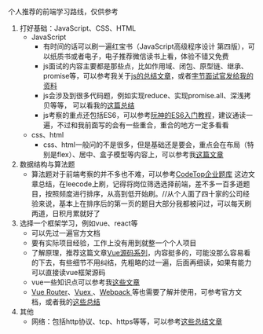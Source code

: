 个人推荐的前端学习路线，仅供参考

1. 打好基础：JavaScript、CSS、HTML
   - JavaScript	
     - 有时间的话可以刷一遍红宝书（JavaScript高级程序设计 第四版），可以纸质书或者电子，电子推荐微信读书上看，体验不错又免费
     - js面试的内容主要都是那些点，比如作用域、闭包、原型链、继承、promise等，可以参考我关于[js的总结文章](https://github.com/trastorGuo/study/blob/master/Javascript.md)，或者[字节面试官发给我的资料](https://bitable.feishu.cn/appcnyvNaWKmawodmwQIlNWJuab?from=logout&table=tbluzRS9nbnoaL4U&view=vewJHSwJVd)
     - js会涉及到很多代码题，例如实现reduce、实现promise.all、深浅拷贝等等， 可以看我的[这篇总结](https://github.com/trastorGuo/study/blob/master/编程题.md)
     - js考察的重点还包括ES6，可以参考[阮神的ES6入门教程](https://es6.ruanyifeng.com/#README)，建议通读一遍，不过和我前面写的会有一些重合，重合的地方一定多看看
   - css、html
     - css、html一般问的不是很多，但是基础还是要会，重点会在布局（特别是flex）、居中、盒子模型等内容上，可以参考我[这篇文章](https://github.com/trastorGuo/study/blob/master/CSS.md)
2. 数据结构与算法题
   - 算法题对于前端考察的并不多也不难，可以参考[CodeTop企业题库](https://codetop.cc/#/home) 这边文章总结，在leecode上刷，记得将岗位筛选选择前端，差不多一百多道题目，按照频度进行排序，从高到低开始刷。//从个人面了四十家的公司经验来说，基本上在排序后的第一页的题目大部分我都被问过，可以每天刷两道，日积月累就好了
3. 选择一个框架学习，例如vue、react等
   - 可以先过一遍官方文档
   - 要有实际项目经验，工作上没有用到就整一个个人项目
   - 了解原理，推荐这篇文章[Vue源码系列](https://vue-js.com/learn-vue/start/#_1-前言)，内容挺多的，可能没那么容易看的下去，有些细节不用纠结，先粗略的过一遍，后面再细读，如果有能力可以直接读vue框架源码
   - vue一些知识点可以参考我[这些文章](https://github.com/trastorGuo/study/tree/master/vue)
   - [Vue Router](https://router.vuejs.org/zh/guide/)、[Vuex ](https://vuex.vuejs.org/zh/)、[Webpack ](https://webpack.docschina.org/guides/)等也需要了解并使用，可参考官方文档，或者我的[这些总结](https://github.com/trastorGuo/study/tree/master/框架介绍及使用)
4. 其他
   - 网络：包括http协议、tcp、https等等，可以参考[这些总结文章](https://github.com/trastorGuo/study/tree/master/杂谈)

